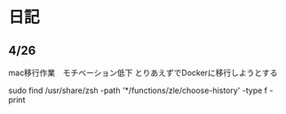 # 日記
## 4/26
mac移行作業　モチベーション低下
とりあえずでDockerに移行しようとする

sudo find /usr/share/zsh -path '*/functions/zle/choose-history' -type f -print